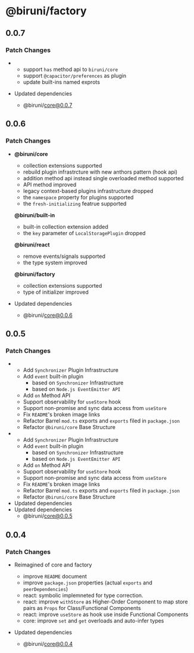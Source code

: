 # @biruni/factory

## 0.0.7

### Patch Changes

- - support `has` method api to `biruni/core`
  - support `@capacitor/preferences` as plugin
  - update built-ins named exprots

- Updated dependencies
  - @biruni/core@0.0.7

## 0.0.6

### Patch Changes

- **@biruni/core**

  - collection extensions supported
  - rebuild plugin infrastrcture with new anthors pattern (hook api)
  - addition method api instead single overloaded method supported
  - API method improved
  - legacy context-based plugins infrastructure dropped
  - the `namespace` property for plugins supported
  - the `fresh-initializing` featrue supported

  **@biruni/built-in**

  - built-in collection extension added
  - the `key` parameter of `LocalStoragePlugin` dropped

  **@biruni/react**

  - remove events/signals supported
  - the type system improved

  **@biruni/factory**

  - collection extensions supported
  - type of initializer improved

- Updated dependencies
  - @biruni/core@0.0.6

## 0.0.5

### Patch Changes

- - Add `Synchronizer` Plugin Infrastructure
  - Add `event` built-in plugin
    - based on `Synchronizer` Infrastructure
    - based on `Node.js EventEmitter API`
  - Add `on` Method API
  - Support observability for `useStore` hook
  - Support non-promise and sync data access from `useStore`
  - Fix `README`'s broken image links
  - Refactor Barrel `mod.ts` exports and `exports` filed in `package.json`
  - Refactor `@biruni/core` Base Structure
- - Add `Synchronizer` Plugin Infrastructure
  - Add `event` built-in plugin
    - based on `Synchronizer` Infrastructure
    - based on `Node.js EventEmitter API`
  - Add `on` Method API
  - Support observability for `useStore` hook
  - Support non-promise and sync data access from `useStore`
  - Fix `README`'s broken image links
  - Refactor Barrel `mod.ts` exports and `exports` filed in `package.json`
  - Refactor `@biruni/core` Base Structure
- Updated dependencies
- Updated dependencies
  - @biruni/core@0.0.5

## 0.0.4

### Patch Changes

- Reimagined of core and factory

  - improve `README` document
  - improve `package.json` properties (actual `exports` and `peerDependencies`)
  - react: symbolic implemneted for type correction.
  - react: improve `withStore` as Higher-Order Component to map store pairs as `Props` for Class/Functional Components
  - react: improve `useStore` as hook use inside Functional Components
  - core: improve `set` and `get` overloads and auto-infer types

- Updated dependencies
  - @biruni/core@0.0.4
